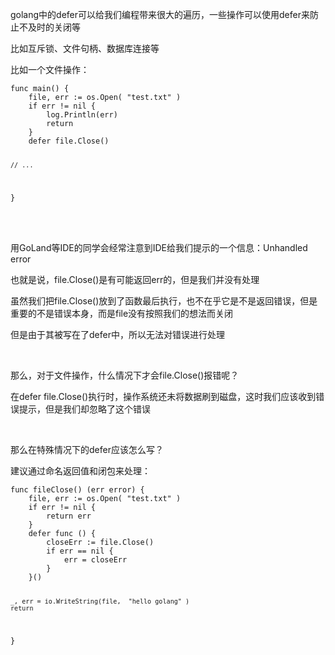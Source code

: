 <p>golang中的defer可以给我们编程带来很大的遍历，一些操作可以使用defer来防止不及时的关闭等</p>
<p>比如互斥锁、文件句柄、数据库连接等</p>
<p>比如一个文件操作：</p>
<pre class="language-go"><code>func main() {
    file, err := os.Open( "test.txt" )
    if err != nil {
        log.Println(err)
        return
    }
    defer file.Close()
   
    // ...
}</code></pre>
<p>　　</p>
<p>用GoLand等IDE的同学会经常注意到IDE给我们提示的一个信息：Unhandled error&nbsp;</p>
<p>也就是说，file.Close()是有可能返回err的，但是我们并没有处理</p>
<p>虽然我们把file.Close()放到了函数最后执行，也不在乎它是不是返回错误，但是重要的不是错误本身，而是file没有按照我们的想法而关闭</p>
<p>但是由于其被写在了defer中，所以无法对错误进行处理</p>
<p>&nbsp;</p>
<p>那么，对于文件操作，什么情况下才会file.Close()报错呢？</p>
<p>在defer file.Close()执行时，操作系统还未将数据刷到磁盘，这时我们应该收到错误提示，但是我们却忽略了这个错误</p>
<p>&nbsp;</p>
<p>那么在特殊情况下的defer应该怎么写？</p>
<p>建议通过命名返回值和闭包来处理：</p>
<pre class="language-go"><code>func fileClose() (err error) {
    file, err := os.Open( "test.txt" )
    if err != nil {
        return err
    }
    defer func () {
        closeErr := file.Close()
        if err == nil {
            err = closeErr
        }
    }()

    _, err = io.WriteString(file,  "hello golang" )
    return
}</code></pre>
<p>&nbsp;</p>